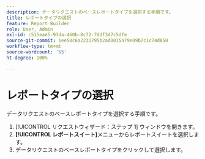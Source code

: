 ```yaml
---
description: データリクエストのベースレポートタイプを選択する手順です。
title: レポートタイプの選択
feature: Report Builder
role: User, Admin
exl-id: c515eae5-93da-460b-8c72-7ddf3d7c5dfe
source-git-commit: 1ee50c6a2231795b2ad0015a79e09b7c1c74d850
workflow-type: tm+mt
source-wordcount: '55'
ht-degree: 100%

---
```


# レポートタイプの選択

データリクエストのベースレポートタイプを選択する手順です。

1. [!UICONTROL リクエストウィザード：ステップ 1] ウィンドウを開きます。
1. **[!UICONTROL レポートスイート]**&#x200B;メニューからレポートスイートを選択します。
1. データリクエストのベースレポートタイプをクリックして選択します。
